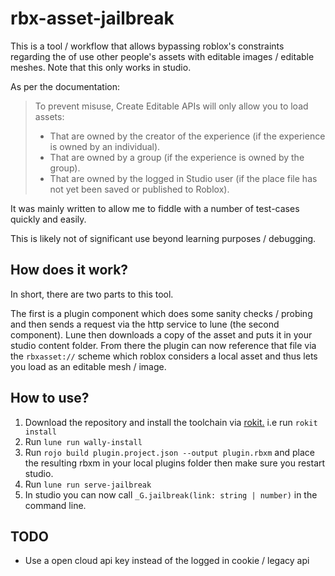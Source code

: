 # rbx-asset-jailbreak

This is a tool / workflow that allows bypassing roblox's constraints regarding the of use other people's assets with editable images / editable meshes. Note that this only works in studio.

As per the documentation:
> To prevent misuse, Create Editable APIs will only allow you to load assets:
> - That are owned by the creator of the experience (if the experience is owned by an individual).
> - That are owned by a group (if the experience is owned by the group).
> - That are owned by the logged in Studio user (if the place file has not yet been saved or published to Roblox).

It was mainly written to allow me to fiddle with a number of test-cases quickly and easily.

This is likely not of significant use beyond learning purposes / debugging.

## How does it work?

In short, there are two parts to this tool.

The first is a plugin component which does some sanity checks / probing and then sends a request via the http service to lune (the second component). Lune then downloads a copy of the asset and puts it in your studio content folder. From there the plugin can now reference that file via the `rbxasset://` scheme which roblox considers a local asset and thus lets you load as an editable mesh / image.

## How to use?

1. Download the repository and install the toolchain via [rokit.](https://github.com/rojo-rbx/rokit) i.e run `rokit install`
2. Run `lune run wally-install`
3. Run `rojo build plugin.project.json --output plugin.rbxm` and place the resulting rbxm in your local plugins folder then make sure you restart studio.
4. Run `lune run serve-jailbreak`
5. In studio you can now call `_G.jailbreak(link: string | number)` in the command line.

## TODO

- Use a open cloud api key instead of the logged in cookie / legacy api